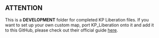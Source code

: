 ## ATTENTION
This is a **DEVELOPMENT** folder for completed KP Liberation files. If you want to set up your own custom map, port KP_Liberation onto it and add it to this GitHub, please check out their official guide [here](https://github.com/KillahPotatoes/KP-Liberation/wiki/EN_Devkit).